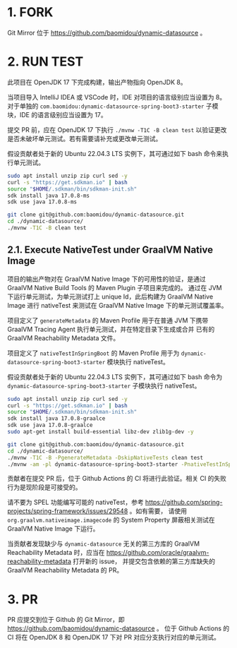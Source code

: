 # 1. FORK

Git Mirror 位于 https://github.com/baomidou/dynamic-datasource 。

# 2. RUN TEST

此项目在 OpenJDK 17 下完成构建，输出产物指向 OpenJDK 8。

当项目导入 IntelliJ IDEA 或 VSCode 时，IDE 对项目的语言级别应当设置为 8。
对于单独的 `com.baomidou:dynamic-datasource-spring-boot3-starter` 子模块，IDE 的语言级别应当设置为 17。

提交 PR 前，应在 OpenJDK 17 下执行 `./mvnw -T1C -B clean test` 以验证更改是否未破坏单元测试。若有需要请补充或更改单元测试。

假设贡献者处于新的 Ubuntu 22.04.3 LTS 实例下，其可通过如下 bash 命令来执行单元测试。

```bash
sudo apt install unzip zip curl sed -y
curl -s "https://get.sdkman.io" | bash
source "$HOME/.sdkman/bin/sdkman-init.sh"
sdk install java 17.0.8-ms
sdk use java 17.0.8-ms

git clone git@github.com:baomidou/dynamic-datasource.git
cd ./dynamic-datasource/
./mvnw -T1C -B clean test
```

## 2.1. Execute NativeTest under GraalVM Native Image

项目的输出产物对在 GraalVM Native Image 下的可用性的验证，是通过 GraalVM Native Build Tools 的 Maven Plugin 子项目来完成的。
通过在 JVM 下运行单元测试，为单元测试打上 unique Id，此后构建为 GraalVM Native Image 进行 nativeTest 来测试在 GraalVM Native Image 
下的单元测试覆盖率。

项目定义了 `generateMetadata` 的 Maven Profile 用于在普通 JVM 下携带 GraalVM Tracing Agent 执行单元测试，并在特定目录下生成或合并
已有的 GraalVM Reachability Metadata 文件。

项目定义了 `nativeTestInSpringBoot` 的 Maven Profile 用于为 `dynamic-datasource-spring-boot3-starter` 模块执行 nativeTest。

假设贡献者处于新的 Ubuntu 22.04.3 LTS 实例下，其可通过如下 bash 命令为 `dynamic-datasource-spring-boot3-starter` 子模块执行 nativeTest。

```bash
sudo apt install unzip zip curl sed -y
curl -s "https://get.sdkman.io" | bash
source "$HOME/.sdkman/bin/sdkman-init.sh"
sdk install java 17.0.8-graalce
sdk use java 17.0.8-graalce
sudo apt-get install build-essential libz-dev zlib1g-dev -y

git clone git@github.com:baomidou/dynamic-datasource.git
cd ./dynamic-datasource/
./mvnw -T1C -B -PgenerateMetadata -DskipNativeTests clean test
./mvnw -am -pl dynamic-datasource-spring-boot3-starter -PnativeTestInSpringBoot -T1C -B clean test
```

贡献者在提交 PR 后，位于 Github Actions 的 CI 将进行此验证。相关 CI 的失败行为是现阶段是可接受的。

请不要为 SPEL 功能编写可能的 nativeTest，参考 https://github.com/spring-projects/spring-framework/issues/29548 。如有需要，
请使用 `org.graalvm.nativeimage.imagecode` 的 System Property 屏蔽相关测试在 GraalVM Native Image 下运行。

当贡献者发现缺少与 `dynamic-datasource` 无关的第三方库的 GraalVM Reachability Metadata 时，应当在
https://github.com/oracle/graalvm-reachability-metadata 打开新的 issue， 并提交包含依赖的第三方库缺失的 GraalVM Reachability 
Metadata 的 PR。

# 3. PR

PR 应提交到位于 Github 的 Git Mirror，即 https://github.com/baomidou/dynamic-datasource 。
位于 Github Actions 的 CI 将在 OpenJDK 8 和 OpenJDK 17 下对 PR 对应分支执行对应的单元测试。
